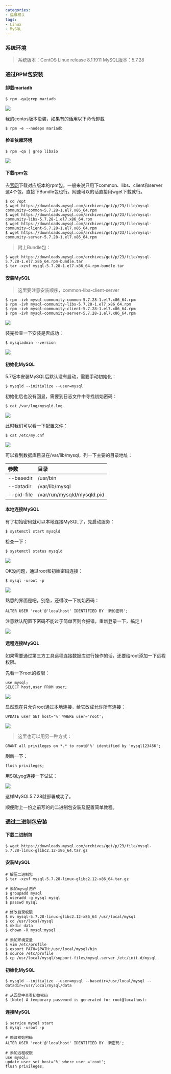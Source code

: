 ```yaml
---
categories:
- 运维相关
tags:
- Linux
- MySQL
---
```




### 系统环境

> 系统版本：CentOS Linux release 8.1.1911
> MySQL版本：5.7.28



### 通过RPM包安装



#### 卸载mariadb

```shell
$ rpm -qa|grep mariadb
```

![](/images/20200314/mariadb.png)

我的centos版本没装，如果有的话用以下命令卸载

```shell
$ rpm -e --nodeps mariadb
```

<!-- more -->

#### 检查依赖环境

```shell
$ rpm -qa | grep libaio
```

![](/images/20200314/deps.png)



#### 下载rpm包

去[官网](https://dev.mysql.com/downloads/mysql/)下载对应版本的rpm包，一般来说只用下common、libs、client和server这4个包，直接下Bundle包也行。网速可以的话直接用wget下载就行。

```shell
$ cd /opt
$ wget https://downloads.mysql.com/archives/get/p/23/file/mysql-community-common-5.7.28-1.el7.x86_64.rpm
$ wget https://downloads.mysql.com/archives/get/p/23/file/mysql-community-libs-5.7.28-1.el7.x86_64.rpm
$ wget https://downloads.mysql.com/archives/get/p/23/file/mysql-community-client-5.7.28-1.el7.x86_64.rpm
$ wget https://downloads.mysql.com/archives/get/p/23/file/mysql-community-server-5.7.28-1.el7.x86_64.rpm
```

> 附上Bundle包：

```shell
$ wget https://downloads.mysql.com/archives/get/p/23/file/mysql-5.7.28-1.el7.x86_64.rpm-bundle.tar
$ tar -xzvf mysql-5.7.28-1.el7.x86_64.rpm-bundle.tar
```



#### 安装MySQL

> 这里要注意安装顺序，common-libs-client-server

```shell
$ rpm -ivh mysql-community-common-5.7.28-1.el7.x86_64.rpm
$ rpm -ivh mysql-community-libs-5.7.28-1.el7.x86_64.rpm
$ rpm -ivh mysql-community-client-5.7.28-1.el7.x86_64.rpm
$ rpm -ivh mysql-community-server-5.7.28-1.el7.x86_64.rpm
```

![](/images/20200314/install.png)

装完检查一下安装是否成功：

```shell
$ mysqladmin --version
```

![](/images/20200314/version.png)



#### 初始化MySQL

5.7版本安装MySQL后默认没有启动，需要手动初始化：

```shell
$ mysqld --initialize --user=mysql
```

初始化后也没有回显，需要到日志文件中寻找初始密码：

```shell
$ cat /var/log/mysqld.log
```

![](/images/20200314/initialize.png)

此时我们可以看一下配置文件：

```shell
$ cat /etc/my.cnf
```

![](/images/20200314/conf.png)

可以看到数据库目录在/var/lib/mysql，列一下主要的目录地址：

| 参数       | 目录                       |
| :--------- | :------------------------- |
| --basedir  | /usr/bin                   |
| --datadir  | /var/lib/mysql             |
| --pid-file | /var/run/mysqld/mysqld.pid |



#### 本地连接MySQL

有了初始密码就可以本地连接MySQL了，先启动服务：

```shell
$ systemctl start mysqld
```

检查一下：

```shell
$ systemctl status mysqld
```

![](/images/20200314/start.png)

OK没问题，通过root和初始密码连接：

```shell
$ mysql -uroot -p
```

![](/images/20200314/link.png)

熟悉的界面是吧，别急，还得改一下初始密码：

```mysql
ALTER USER 'root'@'localhost' IDENTIFIED BY '新的密码';
```

注意默认配置下密码不能过于简单否则会报错，重新登录一下，搞定！

![](/images/20200314/over.png)



#### 远程连接MySQL

如果需要通过第三方工具远程连接数据库进行操作的话，还要给root添加一下远程权限。

先看一下root的权限：

```mysql
use mysql;
SELECT host,user FROM user;
```

![](/images/20200314/user.png)

显然现在只允许root通过本地连接，给它改成允许所有连接：

```mysql
UPDATE user SET host='%' WHERE user='root';
```

![](/images/20200314/update.png)

> 这里也可以用另一种方式：

```mysql
GRANT all privileges on *.* to root@'%' identified by 'mysql123456';
```

刷新一下：

```mysql
flush privileges;
```

用SQLyog连接一下试试：

![](/images/20200314/sqlyoglink.png)

这样MySQL5.7.28就部署成功了。





顺便附上一份之前写的的二进制包安装及配置简单教程。



### 通过二进制包安装



#### 下载二进制包

```shell
$ wget https://downloads.mysql.com/archives/get/p/23/file/mysql-5.7.28-linux-glibc2.12-x86_64.tar.gz
```



#### 安装MySQL

```shell
# 解压二进制包
$ tar -xzvf mysql-5.7.28-linux-glibc2.12-x86_64.tar.gz

# 添加mysql用户
$ groupadd mysql
$ useradd -g mysql mysql
$ passwd mysql

# 修改目录权限
$ mv mysql-5.7.28-linux-glibc2.12-x86_64 /usr/local/mysql
$ cd /usr/local/mysql
$ mkdir data
$ chown -R mysql:mysql .

# 添加环境变量
$ vim /etc/profile
$ export PATH=$PATH:/usr/local/mysql/bin
$ source /etc/profile
$ cp /usr/local/mysql/support-files/mysql.server /etc/init.d/mysql
```



#### 初始化MySQL

```shell
$ mysqld --initialize --user=mysql --basedir=/usr/local/mysql --datadir=/usr/local/mysql/data

# 从回显中查看初始密码
$ [Note] A temporary password is generated for root@localhost:
```



#### 连接MySQL

```mysql
$ service mysql start
$ mysql -uroot -p

# 修改初始密码
ALTER USER 'root'@'localhost' IDENTIFIED BY '新密码';

# 添加远程权限
use mysql;
update user set host='%' where user ='root';
flush privileges;
```
